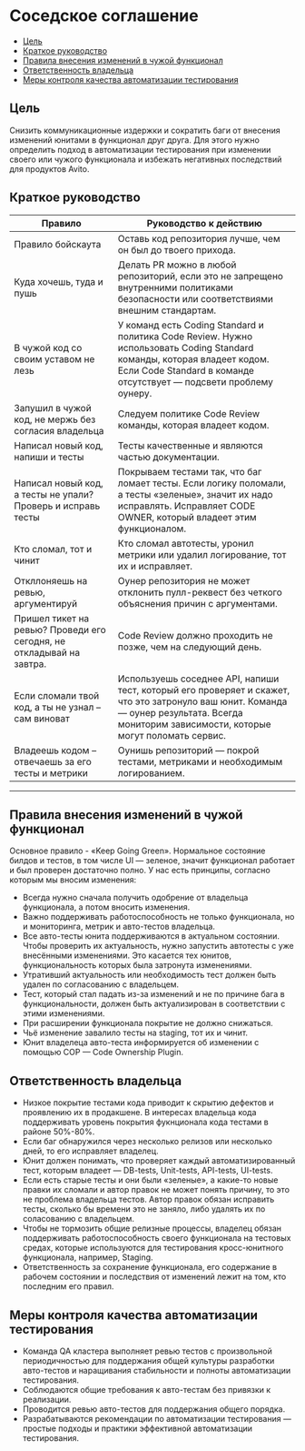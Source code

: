 # Соседское соглашение

- [Цель](https://github.com/avito-tech/playbook/blob/master/neighborhood-agreement.md#цель)
- [Краткое руководство](https://github.com/avito-tech/playbook/blob/master/neighborhood-agreement.md#краткое-руководство)
- [Правила внесения изменений в чужой функционал](https://github.com/avito-tech/playbook/blob/master/neighborhood-agreement.md#правила-внесения-изменений-в-чужой-функционал)
- [Ответственность владельца](https://github.com/avito-tech/playbook/blob/master/neighborhood-agreement.md#ответственность-владельца)
- [Меры контроля качества автоматизации тестирования](https://github.com/avito-tech/playbook/blob/master/neighborhood-agreement.md#меры-контроля-качества-автоматизации-тестирования)


## Цель
Снизить коммуникационные издержки и сократить баги от внесения изменений юнитами в функционал друг друга. Для этого нужно определить подход в автоматизации тестирования при изменении своего или чужого функционала и избежать негативных последствий для продуктов Avito.


## Краткое руководство


Правило  | Руководство к действию 
------------- | -------------
Правило бойскаута	| Оставь код репозитория лучше, чем он был до твоего прихода.
Куда хочешь, туда и пушь | Делать PR можно в любой репозиторий, если это не запрещено внутренними политиками безопасности или соответствиями внешним стандартам.
В чужой код со своим уставом не лезь | У команд есть Coding Standard и политика Code Review. Нужно использовать Coding Standard команды, которая владеет кодом. Если Code Standard в команде отсутствует — подсвети проблему оунеру.
Запушил в чужой код, не мержь без согласия владельца	| Следуем политике Code Review команды, которая владеет кодом.
Написал новый код, напиши и тесты	 | Тесты качественные и являются частью документации.
Написал новый код, а тесты не упали? Проверь и исправь тесты | Покрываем тестами так, что баг ломает тесты. Если логику поломали, а тесты «зеленые», значит их надо исправлять. Исправляет CODE OWNER, который владеет этим функционалом.
Кто сломал, тот и чинит | Кто сломал автотесты, уронил метрики или удалил логирование, тот их и исправляет.
Откллоняешь на ревью, аргументируй | Оунер репозитория не может отклонить пулл-реквест без четкого объяснения причин с аргументами.
Пришел тикет на ревью? Проведи его сегодня, не откладывай на завтра. | Code Review должно проходить не позже, чем на следующий день.
Если сломали твой код, а ты не узнал – сам виноват	| Используешь соседнее API, напиши тест, который его проверяет и скажет, что это затронуло ваш юнит. Команда — оунер результата. Всегда мониторим зависимости, которые могут поломать сервис.
Владеешь кодом – отвечаешь за его тесты и метрики	| Оунишь репозиторий — покрой тестами, метриками и необходимым логированием.
***

## Правила внесения изменений в чужой функционал

Основное правило - «Keep Going Green». Нормальное состояние билдов и тестов, в том числе UI — зеленое, значит функционал работает и был проверен достаточно полно.
У нас есть принципы, согласно которым мы вносим изменения:
- Всегда нужно сначала получить одобрение от владельца функционала, а потом вносить изменения.
- Важно поддерживать работоспособность не только функционала, но и мониторинга, метрик и авто-тестов владельца.
- Все авто-тесты юнита поддерживаются в актуальном состоянии. Чтобы проверить их актуальность, нужно запустить автотесты с уже внесёнными изменениями. Это касается тех юнитов, функциональность которых была затронута изменениями.
- Утративший актуальность или необходимость тест должен быть удален по согласованию с владельцем.
- Тест, который стал падать из-за изменений и не по причине бага в функциональности, должен быть актуализирован в соответствии с этими изменениями.
- При расширении функционала покрытие не должно снижаться.
- Чьё изменение завалило тесты на staging, тот их и чинит.
- Юнит владелеца авто-теста информируется об изменении с помощью COP — Code Ownership Plugin.

## Ответственность владельца

- Низкое покрытие тестами кода приводит к скрытию дефектов и проявлению их в продакшене. В интересах владельца кода поддерживать уровень покрытия фукнционала кода тестами в районе 50%-80%.
- Если баг обнаружился через несколько релизов или несколько дней, то его исправляет владелец.
- Юнит должен понимать, что проверяет каждый автоматизированный тест, которым владеет — DB-tests, Unit-tests, API-tests, UI-tests.
- Если есть старые тесты и они были «зеленые», а какие-то новые правки их сломали и автор правок не может понять причину, то это не проблема владельца тестов. Автор правок обязан исправить тесты, сколько бы времени это не заняло, либо удалять их по соласованию с владельцем.
- Чтобы не тормозить общие релизные процессы, владелец обязан поддерживать работоспособность своего функционала на тестовых средах, которые используются для тестирования кросс-юнитного функционала, например, Staging.
- Ответственность за сохранение функционала, его содержание в рабочем состоянии и последствия от изменений лежит на том, кто последним его правил.

## Меры контроля качества автоматизации тестирования

- Команда QA кластера выполняет ревью тестов с произвольной периодичностью для поддержания общей культуры разработки авто-тестов и наращивания стабильности и полноты автоматизации тестирования.
- Соблюдаются общие требования к авто-тестам без привязки к реализации.
- Проводится ревью авто-тестов для поддержания общего порядка.
- Разрабатываются рекомендации по автоматизации тестирования — простые подходы и практики эффективной автоматизации тестирования.
